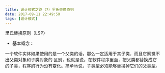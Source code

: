 ```yaml
---
title: 设计模式之路（7）里氏替换原则
date: 2017-09-11 22:49:50
tags: [设计模式]
---
```

里氏替换原则（LSP）
* 基本概念：

一个软件实体如果使用的是一个父类的话，那么一定适用于其子类，而且它察觉不出父类对象和子类对象的 区别，也就是说，在软件程序里面，把父类都替换成它的子类，程序的行为没有变化。简单地说，子类型必须能够替换掉它们的父类型。